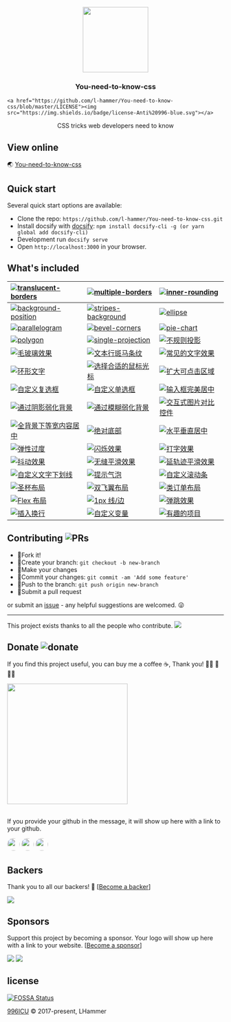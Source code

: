 
<p align="center">
  <a href="https://lhammer.cn/You-need-to-know-css/#/">
    <img src="./static/logo.png" width="152">
  </a>
  <h3 align="center">You-need-to-know-css</h3>
  <p align="center">
    
    <a href="https://github.com/l-hammer/You-need-to-know-css/blob/master/LICENSE"><img src="https://img.shields.io/badge/license-Anti%20996-blue.svg"></a>
      
  </p>
  <p align="center">
    CSS tricks web developers need to know<br>
  </p>
</p>


## View online

🌏 [You-need-to-know-css](https://lhammer.cn/You-need-to-know-css/#/)


## Quick start

Several quick start options are available:

- Clone the repo: `https://github.com/l-hammer/You-need-to-know-css.git`
- Install docsify with [docsify](https://docsify.js.org/#/): `npm install docsify-cli -g (or yarn global add docsify-cli)`
- Development run `docsify serve`
- Open `http://localhost:3000` in your browser.


## What's included

| [![translucent-borders](https://img.shields.io/badge/translucent%20borders-%E5%8D%8A%E9%80%8F%E6%98%8E%E8%BE%B9%E6%A1%86-b4a078.svg)](https://lhammer.cn/You-need-to-know-css/#/translucent-borders) | [![multiple-borders](https://img.shields.io/badge/multiple%20borders-%E5%A4%9A%E9%87%8D%E8%BE%B9%E6%A1%86-b4a078.svg)](https://lhammer.cn/You-need-to-know-css/#/multiple-borders) | [![inner-rounding](https://img.shields.io/badge/inner%20rounding-%E8%BE%B9%E6%A1%86%E5%86%85%E5%9C%86%E8%A7%92-b4a078.svg)](https://lhammer.cn/You-need-to-know-css/#/inner-rounding)|
|:--|:--|:--|
| [![background-position](https://img.shields.io/badge/background%20position-%E8%83%8C%E6%99%AF%E5%AE%9A%E4%BD%8D-b4a078.svg)](https://lhammer.cn/You-need-to-know-css/#/extended-bg-position) | [![stripes-background](https://img.shields.io/badge/stripes%20background-%E6%9D%A1%E7%BA%B9%E8%83%8C%E6%99%AF-b4a078.svg)](https://lhammer.cn/You-need-to-know-css/#/stripes-background) | [![ellipse](https://img.shields.io/badge/ellipse-%E5%9C%86%2F%E6%A4%AD%E5%9C%86-b4a078.svg)](https://lhammer.cn/You-need-to-know-css/#/ellipse) | 
|[![parallelogram](https://img.shields.io/badge/parallelogram-%E5%B9%B3%E8%A1%8C%E5%9B%9B%E8%BE%B9%E5%BD%A2-b4a078.svg)](https://lhammer.cn/You-need-to-know-css/#/parallelogram) | [![bevel-corners](https://img.shields.io/badge/bevel%20corners-%E5%88%87%E8%A7%92%E6%95%88%E6%9E%9C-b4a078.svg)](https://lhammer.cn/You-need-to-know-css/#/bevel-corners) | [![pie-chart](https://img.shields.io/badge/pie%20chart-%E7%AE%80%E6%98%93%E9%A5%BC%E5%9B%BE-b4a078.svg)](https://lhammer.cn/You-need-to-know-css/#/pie-chart) |
|[![polygon](https://img.shields.io/badge/polygon-%E5%85%B6%E4%BB%96%E5%A4%9A%E8%BE%B9%E5%BD%A2-b4a078.svg)](https://lhammer.cn/You-need-to-know-css/#/polygon) | [![single-projection](https://img.shields.io/badge/single%20projection-%E5%B8%B8%E8%A7%81%E6%8A%95%E5%BD%B1-b4a078.svg)](https://lhammer.cn/You-need-to-know-css/#/single-projection) | [![不规则投影](https://img.shields.io/badge/irregular%20projection-%E4%B8%8D%E8%A7%84%E5%88%99%E6%8A%95%E5%BD%B1-b4a078.svg)](https://lhammer.cn/You-need-to-know-css/#/irregular-projection) |
|[![毛玻璃效果](https://img.shields.io/badge/frosted%20glass-%E6%AF%9B%E7%8E%BB%E7%92%83%E6%95%88%E6%9E%9C-b4a078.svg)](https://lhammer.cn/You-need-to-know-css/#/frosted-glass) | [![文本行斑马条纹](https://img.shields.io/badge/zebra%20stripes-%E6%96%87%E6%9C%AC%E8%A1%8C%E6%96%91%E9%A9%AC%E6%9D%A1%E7%BA%B9-b4a078.svg)](https://lhammer.cn/You-need-to-know-css/#/zebra-stripes) | [![常见的文字效果](https://img.shields.io/badge/text%20effects-%E5%B8%B8%E8%A7%81%E7%9A%84%E6%96%87%E5%AD%97%E6%95%88%E6%9E%9C-b4a078.svg)](https://lhammer.cn/You-need-to-know-css/#/text-effects) |
|[![环形文字](https://img.shields.io/badge/circular%20text-%E7%8E%AF%E5%BD%A2%E6%96%87%E5%AD%97-b4a078.svg)](https://lhammer.cn/You-need-to-know-css/#/circular-text) | [![选择合适的鼠标光标](https://img.shields.io/badge/mouse%20cursor-%E9%80%89%E6%8B%A9%E5%90%88%E9%80%82%E7%9A%84%E9%BC%A0%E6%A0%87%E5%85%89%E6%A0%87-b4a078.svg)](https://lhammer.cn/You-need-to-know-css/#/mouse-cursor) | [![扩大可点击区域](https://img.shields.io/badge/extend%20hit%20area-%E6%89%A9%E5%A4%A7%E5%8F%AF%E7%82%B9%E5%87%BB%E5%8C%BA%E5%9F%9F-b4a078.svg)](https://lhammer.cn/You-need-to-know-css/#/extend-hit-area) |
|[![自定义复选框](https://img.shields.io/badge/custom%20checkbox-%E8%87%AA%E5%AE%9A%E4%B9%89%E5%A4%8D%E9%80%89%E6%A1%86-b4a078.svg)](https://lhammer.cn/You-need-to-know-css/#/custom-checkbox) | [![自定义单选框](https://img.shields.io/badge/custom%20radio-%E8%87%AA%E5%AE%9A%E4%B9%89%E5%8D%95%E9%80%89%E6%A1%86-b4a078.svg)](https://lhammer.cn/You-need-to-know-css/#/custom-radio) | [![输入框完美居中](https://img.shields.io/badge/input%20align-%E8%BE%93%E5%85%A5%E6%A1%86%E5%AE%8C%E7%BE%8E%E5%B1%85%E4%B8%AD-b4a078.svg)](https://lhammer.cn/You-need-to-know-css/#/input-align) |
|[![通过阴影弱化背景](https://img.shields.io/badge/shadow%20weaken%20background-%E9%80%9A%E8%BF%87%E9%98%B4%E5%BD%B1%E5%BC%B1%E5%8C%96%E8%83%8C%E6%99%AF-b4a078.svg)](https://lhammer.cn/You-need-to-know-css/#/shadow-weaken-background) | [![通过模糊弱化背景](https://img.shields.io/badge/blurry%20weaken%20background-%E9%80%9A%E8%BF%87%E6%A8%A1%E7%B3%8A%E5%BC%B1%E5%8C%96%E8%83%8C%E6%99%AF-b4a078.svg)](https://lhammer.cn/You-need-to-know-css/#/blurry-weaken-background) | [![交互式图片对比控件](https://img.shields.io/badge/image%20slider-%E4%BA%A4%E4%BA%92%E5%BC%8F%E5%9B%BE%E7%89%87%E5%AF%B9%E6%AF%94%E6%8E%A7%E4%BB%B6-b4a078.svg)](https://lhammer.cn/You-need-to-know-css/#/image-slider) |
|[![全背景下等宽内容居中](https://img.shields.io/badge/fluid%20fixed-%E5%85%A8%E8%83%8C%E6%99%AF%E4%B8%8B%E7%AD%89%E5%AE%BD%E5%86%85%E5%AE%B9%E5%B1%85%E4%B8%AD-b4a078.svg)](https://lhammer.cn/You-need-to-know-css/#/fluid-fixed) | [![绝对底部](https://img.shields.io/badge/sticky%20footer-%E7%BB%9D%E5%AF%B9%E5%BA%95%E9%83%A8-b4a078.svg)](https://lhammer.cn/You-need-to-know-css/#/sticky-footer) | [![水平垂直居中](https://img.shields.io/badge/center-%E6%B0%B4%E5%B9%B3%E5%9E%82%E7%9B%B4%E5%B1%85%E4%B8%AD-b4a078.svg)](https://lhammer.cn/You-need-to-know-css/#/centering-known) |
|[![弹性过度](https://img.shields.io/badge/elastic-%E5%BC%B9%E6%80%A7%E8%BF%87%E5%BA%A6-b4a078.svg)](https://lhammer.cn/You-need-to-know-css/#/elastic) | [![闪烁效果](https://img.shields.io/badge/blink-%E9%97%AA%E7%83%81%E6%95%88%E6%9E%9C-b4a078.svg)](https://lhammer.cn/You-need-to-know-css/#/blink) | [![打字效果](https://img.shields.io/badge/typing-%E6%89%93%E5%AD%97%E6%95%88%E6%9E%9C-b4a078.svg)](https://lhammer.cn/You-need-to-know-css/#/typing) |
|[![抖动效果](https://img.shields.io/badge/shake-%E6%8A%96%E5%8A%A8%E6%95%88%E6%9E%9C-b4a078.svg)](https://lhammer.cn/You-need-to-know-css/#/shake) | [![无缝平滑效果](https://img.shields.io/badge/smooth-%E6%97%A0%E7%BC%9D%E5%B9%B3%E6%BB%91%E6%95%88%E6%9E%9C-b4a078.svg)](https://lhammer.cn/You-need-to-know-css/#/smooth) | [![延轨迹平滑效果](https://img.shields.io/badge/circular%20smooth-%E5%BB%B6%E8%BD%A8%E8%BF%B9%E5%B9%B3%E6%BB%91%E6%95%88%E6%9E%9C-b4a078.svg)](https://lhammer.cn/You-need-to-know-css/#/circular-smooth) |
|[![自定义文字下划线](https://img.shields.io/badge/custom%20text%20underline-%E8%87%AA%E5%AE%9A%E4%B9%89%E6%96%87%E5%AD%97%E4%B8%8B%E5%88%92%E7%BA%BF-b4a078.svg)](https://lhammer.cn/You-need-to-know-css/#/text-underline) | [![提示气泡](https://img.shields.io/badge/poptip-%E6%8F%90%E7%A4%BA%E6%B0%94%E6%B3%A1-b4a078.svg)](https://lhammer.cn/You-need-to-know-css/#/poptip) | [![自定义滚动条](https://img.shields.io/badge/custom%20scrollbar-%E8%87%AA%E5%AE%9A%E4%B9%89%E6%BB%9A%E5%8A%A8%E6%9D%A1-b4a078.svg)](https://lhammer.cn/You-need-to-know-css/#/scrollbar) |
|[![圣杯布局](https://img.shields.io/badge/holy%20grail%20layout-%E5%9C%A3%E6%9D%AF%E5%B8%83%E5%B1%80-b4a078.svg)](https://lhammer.cn/You-need-to-know-css/#/holy-grail-layout) | [![双飞翼布局](https://img.shields.io/badge/double%20wing%20layout-%E5%8F%8C%E9%A3%9E%E7%BF%BC%E5%B8%83%E5%B1%80-b4a078.svg)](https://lhammer.cn/You-need-to-know-css/#/double-wing-layout) | [![类订单布局](https://img.shields.io/badge/class%20order%20layout-%E7%B1%BB%E8%AE%A2%E5%8D%95%E5%B8%83%E5%B1%80-b4a078.svg)](https://lhammer.cn/You-need-to-know-css/#/class-order-layout) |
|[![Flex 布局](https://img.shields.io/badge/flexbox%20layout-Flex%E5%B8%83%E5%B1%80-b4a078.svg)](https://lhammer.cn/You-need-to-know-css/#/flexbox-layout) | [![1px 线/边](https://img.shields.io/badge/one%20pixel%20line-1px%20%E7%BA%BF%2F%E8%BE%B9-b4a078.svg)](https://lhammer.cn/You-need-to-know-css/#/one-pixel-line) | [![弹跳效果](https://img.shields.io/badge/bounce-%E5%BC%B9%E8%B7%B3%E6%95%88%E6%9E%9C-b4a078.svg)](https://lhammer.cn/You-need-to-know-css/#/bounce) |
|[![插入换行](https://img.shields.io/badge/line%20breaks-%E6%8F%92%E5%85%A5%E6%8D%A2%E8%A1%8C-b4a078.svg)](https://lhammer.cn/You-need-to-know-css/#/line-breaks) | [![自定义变量](https://img.shields.io/badge/custom%20variables-%E8%87%AA%E5%AE%9A%E4%B9%89%E5%8F%98%E9%87%8F-b4a078.svg)](https://lhammer.cn/You-need-to-know-css/#/custom-variables) | [![有趣的项目](https://img.shields.io/badge/interesting-%E6%9C%89%E8%B6%A3%E7%9A%84%E9%A1%B9%E7%9B%AE-b4a078.svg)](https://lhammer.cn/You-need-to-know-css/#/interesting-usage) |


## Contributing ![PRs](https://img.shields.io/badge/PRs-welcome-brightgreen.svg?longCache=true&style=flat-square)

- :fork_and_knife:Fork it!
- :twisted_rightwards_arrows:Create your branch: `git checkout -b new-branch`
- :wrench:Make your changes
- :memo:Commit your changes: `git commit -am 'Add some feature'`
- :rocket:Push to the branch: `git push origin new-branch`
- :tada:Submit a pull request

or submit an [issue](https://github.com/l-hammer/You-need-to-know-css/issues) - any helpful suggestions are welcomed. :stuck_out_tongue_winking_eye:

------

This project exists thanks to all the people who contribute. 
<a href="https://github.com/l-hammer/You-need-to-know-css/graphs/contributors"><img src="https://opencollective.com/You-need-to-know-css/contributors.svg?width=890&button=false" /></a>

## Donate ![donate](https://img.shields.io/badge/%E2%98%95-Buy%20Me%20A%20Coffee-%23be4141.svg?style=flat-square&colorB=00A862)

If you find this project useful, you can buy me a coffee ☕, Thank you! 🙏🏻 🙏 🙏🏿

<img src="./static/reward-code.png" width="280"> <br><br>

If you provide your github in the message, it will show up here with a link to your github.

<a href="https://github.com/fqs617" target="_blank"><img src="https://avatars3.githubusercontent.com/u/23302051?s=460&v=4" width="29" style="border-radius: 50%"></a>
<a href="https://github.com/ElivesHuangGit" target="_blank"><img src="https://avatars0.githubusercontent.com/u/36831410?s=460&v=4" width="29" style="border-radius: 50%"></a>
<a href="https://github.com/StaminaWang" target="_blank"><img src="https://avatars1.githubusercontent.com/u/19159159?s=460&v=4" width="29" style="border-radius: 50%"></a>

## Backers

Thank you to all our backers! 🙏 [[Become a backer](https://opencollective.com/You-need-to-know-css#backer)]

<a href="https://opencollective.com/You-need-to-know-css#backers" target="_blank"><img src="https://opencollective.com/You-need-to-know-css/backers.svg?width=890"></a>

## Sponsors

Support this project by becoming a sponsor. Your logo will show up here with a link to your website. [[Become a sponsor](https://opencollective.com/You-need-to-know-css#sponsor)]

<a href="https://opencollective.com/You-need-to-know-css/sponsor/0/website" target="_blank"><img src="https://opencollective.com/You-need-to-know-css/sponsor/0/avatar.svg"></a>
<a href="https://opencollective.com/You-need-to-know-css/sponsor/1/website" target="_blank"><img src="https://opencollective.com/You-need-to-know-css/sponsor/1/avatar.svg"></a>


## license

[![FOSSA Status](https://app.fossa.io/api/projects/git%2Bgithub.com%2Fl-hammer%2FYou-need-to-know-css.svg?type=small)](https://app.fossa.io/projects/git%2Bgithub.com%2Fl-hammer%2FYou-need-to-know-css?ref=badge_small)

[996ICU](https://github.com/l-hammer/You-need-to-know-css/blob/master/LICENSE) © 2017-present, LHammer
